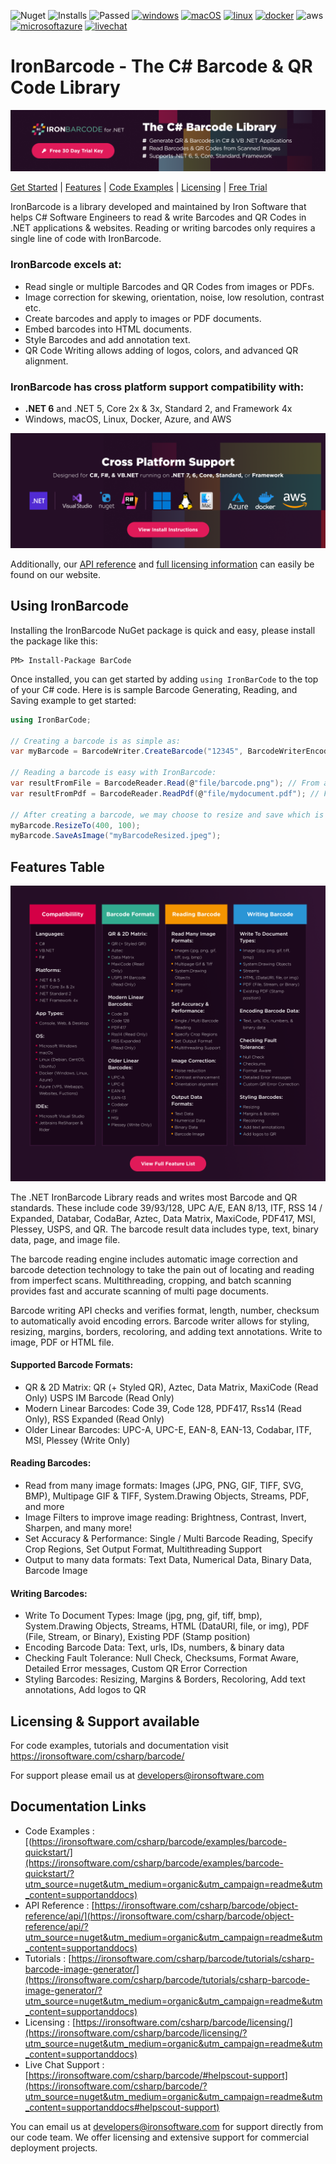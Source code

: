 ![Nuget](https://img.shields.io/nuget/v/BarCode?color=informational&label=latest)  ![Installs](https://img.shields.io/nuget/dt/BarCode?color=informational&label=installs&logo=nuget)  ![Passed](https://img.shields.io/badge/build-%20%E2%9C%93%20413%20tests%20passed%20(0%20failed)%20-107C10?logo=visualstudio)  [![windows](https://img.shields.io/badge/%E2%80%8E%20-%20%E2%9C%93-107C10?logo=windows)](https://ironsoftware.com/csharp/barcode/docs/?utm_source=nuget&utm_medium=organic&utm_campaign=readme&utm_content=topshield) [![macOS](https://img.shields.io/badge/%E2%80%8E%20-%20%E2%9C%93-107C10?logo=apple)](https://ironsoftware.com/csharp/barcode/docs/questions/macos/?utm_source=nuget&utm_medium=organic&utm_campaign=readme&utm_content=topshield) [![linux](https://img.shields.io/badge/%E2%80%8E%20-%20%E2%9C%93-107C10?logo=linux&logoColor=white)](https://ironsoftware.com/csharp/barcode/docs/questions/linux/?utm_source=nuget&utm_medium=organic&utm_campaign=readme&utm_content=topshield) [![docker](https://img.shields.io/badge/%E2%80%8E%20-%20%E2%9C%93-107C10?logo=docker&logoColor=white)](https://ironsoftware.com/csharp/barcode/docs/questions/docker-linux/?utm_source=nuget&utm_medium=organic&utm_campaign=readme&utm_content=topshield) ![aws](https://img.shields.io/badge/%E2%80%8E%20-%20%E2%9C%93-107C10?logo=amazonaws) [![microsoftazure](https://img.shields.io/badge/%E2%80%8E%20-%20%E2%9C%93-107C10?logo=microsoftazure)](https://ironsoftware.com/csharp/barcode/docs/questions/azure-support/?utm_source=nuget&utm_medium=organic&utm_campaign=readme&utm_content=topshield) [![livechat](https://img.shields.io/badge/Live%20Chat-8%20Engineers%20Active%20Today-purple?logo=googlechat&logoColor=white)](https://ironsoftware.com/csharp/barcode/?utm_source=nuget&utm_medium=organic&utm_campaign=readme&utm_content=topshield#helpscout-support)

# IronBarcode - The C# Barcode & QR Code Library


[![IronBarcode NuGet Trial Banner Image](https://raw.githubusercontent.com/iron-software/iron-nuget-assets/main/IronBarcode-readme/nuget-trial-banner.png)](https://ironsoftware.com/csharp/barcode/?utm_source=nuget&utm_medium=organic&utm_campaign=readme&utm_content=topbanner#trial-license)

[Get Started](https://ironsoftware.com/csharp/barcode/docs/?utm_source=nuget&utm_medium=organic&utm_campaign=readme&utm_content=navigation) | [Features](https://ironsoftware.com/csharp/barcode/features/?utm_source=nuget&utm_medium=organic&utm_campaign=readme&utm_content=navigation) | [Code Examples](https://ironsoftware.com/csharp/barcode/examples/barcode-quickstart/?utm_source=nuget&utm_medium=organic&utm_campaign=readme&utm_content=navigation) | [Licensing](https://ironsoftware.com/csharp/barcode/licensing/?utm_source=nuget&utm_medium=organic&utm_campaign=readme&utm_content=navigation) | [Free Trial](https://ironsoftware.com/csharp/barcode/docs/?utm_source=nuget&utm_medium=organic&utm_campaign=readme&utm_content=navigation#trial-license)

IronBarcode is a library developed and maintained by Iron Software that helps C# Software Engineers to read & write Barcodes and QR Codes in .NET applications & websites. Reading or writing barcodes only requires a single line of code with IronBarcode.
 
### IronBarcode excels at:
- Read single or multiple Barcodes and QR Codes from images or PDFs.
- Image correction for skewing, orientation, noise, low resolution, contrast etc.
- Create barcodes and apply to images or PDF documents.
- Embed barcodes into HTML documents.
- Style Barcodes and add annotation text.
- QR Code Writing allows adding of logos, colors, and advanced QR alignment.

### IronBarcode has cross platform support compatibility with:
- **.NET 6** and .NET 5, Core 2x & 3x, Standard 2, and Framework 4x
- Windows, macOS, Linux, Docker, Azure, and AWS

[![IronBarcode Cross Platform Compatibility Support Image](https://raw.githubusercontent.com/iron-software/iron-nuget-assets/main/IronBarcode-readme/cross-platform-compatibility.png)](https://ironsoftware.com/csharp/barcode/docs/?utm_source=nuget&utm_medium=organic&utm_campaign=readme&utm_content=crossplatformbanner)


Additionally, our [API reference](https://ironsoftware.com/csharp/barcode/object-reference/api/?utm_source=nuget&utm_medium=organic&utm_campaign=readme&utm_content=supportanddocs) and [full licensing information](https://ironsoftware.com/csharp/barcode/licensing/?utm_source=nuget&utm_medium=organic&utm_campaign=readme&utm_content=supportanddocs#trial-license) can easily be found on our website.

## Using IronBarcode

Installing the IronBarcode NuGet package is quick and easy, please install the package like this:
```
PM> Install-Package BarCode
```
Once installed, you can get started by adding `using IronBarCode` to the top of your C# code. Here is is sample Barcode Generating, Reading, and Saving example to get started:
```csharp
using IronBarCode;

// Creating a barcode is as simple as:
var myBarcode = BarcodeWriter.CreateBarcode("12345", BarcodeWriterEncoding.EAN8);

// Reading a barcode is easy with IronBarcode:
var resultFromFile = BarcodeReader.Read(@"file/barcode.png"); // From a file
var resultFromPdf = BarcodeReader.ReadPdf(@"file/mydocument.pdf"); // From PDF use ReadPdf

// After creating a barcode, we may choose to resize and save which is easily done with:
myBarcode.ResizeTo(400, 100);
myBarcode.SaveAsImage("myBarcodeResized.jpeg");
```
## Features Table
[![IronBarcode Features](https://raw.githubusercontent.com/iron-software/iron-nuget-assets/main/IronBarcode-readme/features-table.png)](https://ironsoftware.com/csharp/barcode/features/?utm_source=nuget&utm_medium=organic&utm_campaign=readme&utm_content=featuresbanner)

The .NET IronBarcode Library reads and writes most Barcode and QR standards. These include code 39/93/128, UPC A/E, EAN 8/13, ITF, RSS 14 / Expanded, Databar, CodaBar, Aztec, Data Matrix, MaxiCode, PDF417, MSI, Plessey, USPS, and QR. The barcode result data includes type, text, binary data, page, and image file.

The barcode reading engine includes automatic image correction and barcode detection technology to take the pain out of locating and reading from imperfect scans. Multithreading, cropping, and batch scanning provides fast and accurate scanning of multi page documents.

Barcode writing API checks and verifies format, length, number, checksum to automatically avoid encoding errors. Barcode writer allows for styling, resizing, margins, borders, recoloring, and adding text annotations. Write to image, PDF or HTML file.
#### Supported Barcode Formats:
- QR & 2D Matrix: QR (+ Styled QR), Aztec, Data Matrix, MaxiCode (Read Only) USPS IM Barcode (Read Only)
- Modern Linear Barcodes: Code 39, Code 128, PDF417, Rss14 (Read Only), RSS Expanded (Read Only)
- Older Linear Barcodes: UPC-A, UPC-E, EAN-8, EAN-13, Codabar, ITF, MSI, Plessey (Write Only)

#### Reading Barcodes:
- Read from many image formats: Images (JPG, PNG, GIF, TIFF, SVG, BMP), Multipage GIF & TIFF, System.Drawing Objects, Streams, PDF, and more
- Image Filters to improve image reading: Brightness, Contrast, Invert, Sharpen, and many more!
- Set Accuracy & Performance: Single / Multi Barcode Reading, Specify Crop Regions, Set Output Format, Multithreading Support
- Output to many data formats: Text Data, Numerical Data, Binary Data, Barcode Image
#### Writing Barcodes:
- Write To Document Types: Image (jpg, png, gif, tiff, bmp), System.Drawing Objects, Streams, HTML (DataURI, file, or img), PDF (File, Stream, or Binary), Existing PDF (Stamp position)
- Encoding Barcode Data: Text, urls, IDs, numbers, & binary data
- Checking Fault Tolerance: Null Check, Checksums, Format Aware, Detailed Error messages, Custom QR Error Correction
- Styling Barcodes: Resizing, Margins & Borders, Recoloring, Add text annotations, Add logos to QR

## Licensing & Support available
For code examples, tutorials and documentation visit https://ironsoftware.com/csharp/barcode/

For support please email us at developers@ironsoftware.com 

## Documentation Links

-   Code Examples : [(https://ironsoftware.com/csharp/barcode/examples/barcode-quickstart/](https://ironsoftware.com/csharp/barcode/examples/barcode-quickstart/?utm_source=nuget&utm_medium=organic&utm_campaign=readme&utm_content=supportanddocs)
-   API Reference : [https://ironsoftware.com/csharp/barcode/object-reference/api/](https://ironsoftware.com/csharp/barcode/object-reference/api/?utm_source=nuget&utm_medium=organic&utm_campaign=readme&utm_content=supportanddocs)
-   Tutorials : [https://ironsoftware.com/csharp/barcode/tutorials/csharp-barcode-image-generator/](https://ironsoftware.com/csharp/barcode/tutorials/csharp-barcode-image-generator/?utm_source=nuget&utm_medium=organic&utm_campaign=readme&utm_content=supportanddocs)
-   Licensing : [https://ironsoftware.com/csharp/barcode/licensing/](https://ironsoftware.com/csharp/barcode/licensing/?utm_source=nuget&utm_medium=organic&utm_campaign=readme&utm_content=supportanddocs)
- Live Chat Support : [https://ironsoftware.com/csharp/barcode/#helpscout-support](https://ironsoftware.com/csharp/barcode/?utm_source=nuget&utm_medium=organic&utm_campaign=readme&utm_content=supportanddocs#helpscout-support)

You can email us at developers@ironsoftware.com for support directly from our code team. We offer licensing and extensive support for commercial deployment projects.
